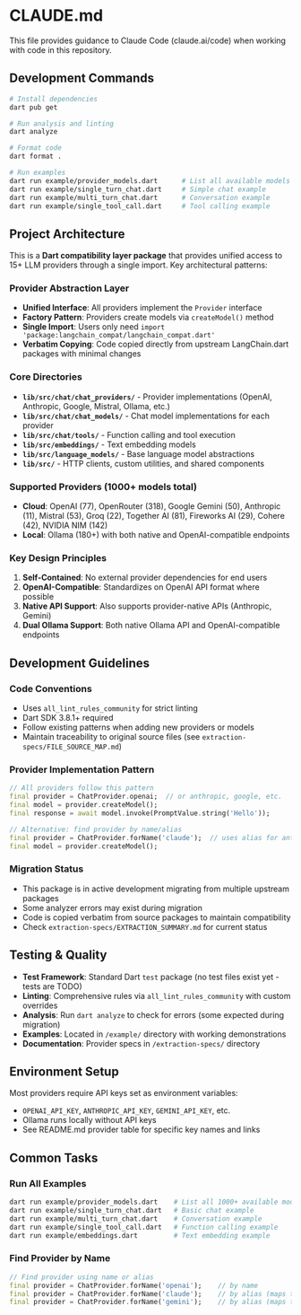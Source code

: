 # CLAUDE.md

This file provides guidance to Claude Code (claude.ai/code) when working with code in this repository.

## Development Commands

```bash
# Install dependencies
dart pub get

# Run analysis and linting
dart analyze

# Format code
dart format .

# Run examples
dart run example/provider_models.dart      # List all available models
dart run example/single_turn_chat.dart     # Simple chat example
dart run example/multi_turn_chat.dart      # Conversation example
dart run example/single_tool_call.dart     # Tool calling example
```

## Project Architecture

This is a **Dart compatibility layer package** that provides unified access to 15+ LLM providers through a single import. Key architectural patterns:

### Provider Abstraction Layer
- **Unified Interface**: All providers implement the `Provider` interface
- **Factory Pattern**: Providers create models via `createModel()` method
- **Single Import**: Users only need `import 'package:langchain_compat/langchain_compat.dart'`
- **Verbatim Copying**: Code copied directly from upstream LangChain.dart packages with minimal changes

### Core Directories
- **`lib/src/chat/chat_providers/`** - Provider implementations (OpenAI, Anthropic, Google, Mistral, Ollama, etc.)
- **`lib/src/chat/chat_models/`** - Chat model implementations for each provider
- **`lib/src/chat/tools/`** - Function calling and tool execution
- **`lib/src/embeddings/`** - Text embedding models
- **`lib/src/language_models/`** - Base language model abstractions
- **`lib/src/`** - HTTP clients, custom utilities, and shared components

### Supported Providers (1000+ models total)
- **Cloud**: OpenAI (77), OpenRouter (318), Google Gemini (50), Anthropic (11), Mistral (53), Groq (22), Together AI (81), Fireworks AI (29), Cohere (42), NVIDIA NIM (142)
- **Local**: Ollama (180+) with both native and OpenAI-compatible endpoints

### Key Design Principles
1. **Self-Contained**: No external provider dependencies for end users
2. **OpenAI-Compatible**: Standardizes on OpenAI API format where possible
3. **Native API Support**: Also supports provider-native APIs (Anthropic, Gemini)
4. **Dual Ollama Support**: Both native Ollama API and OpenAI-compatible endpoints

## Development Guidelines

### Code Conventions
- Uses `all_lint_rules_community` for strict linting
- Dart SDK 3.8.1+ required
- Follow existing patterns when adding new providers or models
- Maintain traceability to original source files (see `extraction-specs/FILE_SOURCE_MAP.md`)

### Provider Implementation Pattern
```dart
// All providers follow this pattern
final provider = ChatProvider.openai;  // or anthropic, google, etc.
final model = provider.createModel();
final response = await model.invoke(PromptValue.string('Hello'));

// Alternative: find provider by name/alias  
final provider = ChatProvider.forName('claude');  // uses alias for anthropic
final model = provider.createModel();
```

### Migration Status
- This package is in active development migrating from multiple upstream packages
- Some analyzer errors may exist during migration
- Code is copied verbatim from source packages to maintain compatibility
- Check `extraction-specs/EXTRACTION_SUMMARY.md` for current status

## Testing & Quality

- **Test Framework**: Standard Dart `test` package (no test files exist yet - tests are TODO)
- **Linting**: Comprehensive rules via `all_lint_rules_community` with custom overrides
- **Analysis**: Run `dart analyze` to check for errors (some expected during migration)
- **Examples**: Located in `/example/` directory with working demonstrations
- **Documentation**: Provider specs in `/extraction-specs/` directory

## Environment Setup

Most providers require API keys set as environment variables:
- `OPENAI_API_KEY`, `ANTHROPIC_API_KEY`, `GEMINI_API_KEY`, etc.
- Ollama runs locally without API keys
- See README.md provider table for specific key names and links

## Common Tasks

### Run All Examples
```bash
dart run example/provider_models.dart    # List all 1000+ available models
dart run example/single_turn_chat.dart   # Basic chat example
dart run example/multi_turn_chat.dart    # Conversation example  
dart run example/single_tool_call.dart   # Function calling example
dart run example/embeddings.dart         # Text embedding example
```

### Find Provider by Name
```dart
// Find provider using name or alias
final provider = ChatProvider.forName('openai');    // by name
final provider = ChatProvider.forName('claude');    // by alias (maps to anthropic)
final provider = ChatProvider.forName('gemini');    // by alias (maps to google)
```